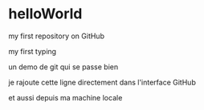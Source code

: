 helloWorld
==========

my first repository on GitHub

my first typing

un demo de git qui se passe bien

je rajoute cette ligne directement dans l'interface GitHub

et aussi depuis ma machine locale
